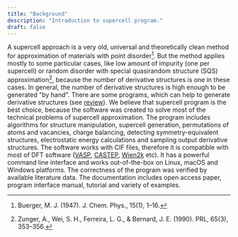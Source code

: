 ```yaml
---
title: "Background"
description: "Introduction to supercell program."
draft: false
---
```


A supercell approach is a very old, universal and theoretically clean method for approximation of materials with point disorder[^1]. But the method applies mostly to some particular cases, like low amount of impurity (one per supercell) or random disorder with special quasirandom structure (SQS) approximation[^2], because the number of derivative structures is one in these cases. In general, the number of derivative structures is high enough to be generated "by hand". There are some programs, which can help to generate derivative structures (see [review](https://jcheminf.biomedcentral.com/articles/10.1186/s13321-016-0129-3#Sec14)). We believe that supercell program is the best choice, because the software was created to solve most of the technical problems of supercell approximation. The program includes algorithms for structure manipulation, supercell generation, permutations of atoms and vacancies, charge balancing, detecting symmetry-equivalent structures, electrostatic energy calculations and sampling output derivative structures. The software works with CIF files, therefore it is compatible with most of DFT software ([VASP](http://www.vasp.at/), [CASTEP](http://www.castep.org/), [Wien2k](http://wien2k.at/) etc). It has a powerful command line interface and works out-of-the-box on Linux, macOS and Windows platforms. The correctness of the program was verified by available literature data. The documentation includes open access paper, program interface manual, tutorial and variety of examples.

[^1]: Buerger, M. J. (1947). J. Chem. Phys., 15(1), 1–16.
[^2]: Zunger, A., Wei, S. H., Ferreira, L. G., & Bernard, J. E. (1990). PRL, 65(3), 353–356.
